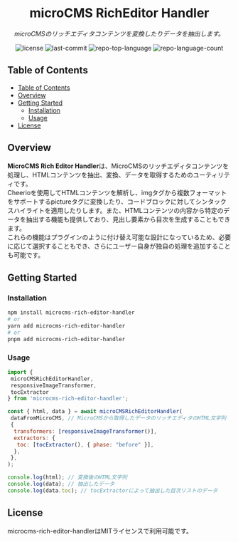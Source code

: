 
<p align="center"><h1 align="center">microCMS RichEditor Handler</h1></p>
<p align="center">
 <em>microCMSのリッチエディタコンテンツを変換したりデータを抽出します。</em>
</p>
<p align="center">
 <img src="https://img.shields.io/github/license/dc7290/microcms-rich-editor-handler?style=default&logo=opensourceinitiative&logoColor=white&color=0080ff" alt="license">
 <img src="https://img.shields.io/github/last-commit/dc7290/microcms-rich-editor-handler?style=default&logo=git&logoColor=white&color=0080ff" alt="last-commit">
 <img src="https://img.shields.io/github/languages/top/dc7290/microcms-rich-editor-handler?style=default&color=0080ff" alt="repo-top-language">
 <img src="https://img.shields.io/github/languages/count/dc7290/microcms-rich-editor-handler?style=default&color=0080ff" alt="repo-language-count">
</p>

## Table of Contents

- [Table of Contents](#table-of-contents)
- [Overview](#overview)
- [Getting Started](#getting-started)
  - [Installation](#installation)
  - [Usage](#usage)
- [License](#license)

## Overview

**MicroCMS Rich Editor Handler**は、MicroCMSのリッチエディタコンテンツを処理し、HTMLコンテンツを抽出、変換、データを取得するためのユーティリティです。  
Cheerioを使用してHTMLコンテンツを解析し、imgタグから複数フォーマットをサポートするpictureタグに変換したり、コードブロックに対してシンタックスハイライトを適用したりします。また、HTMLコンテンツの内容から特定のデータを抽出する機能も提供しており、見出し要素から目次を生成することもできます。  
これらの機能はプラグインのように付け替え可能な設計になっているため、必要に応じて選択することもでき、さらにユーザー自身が独自の処理を追加することも可能です。

## Getting Started

### Installation

```sh
npm install microcms-rich-editor-handler
# or
yarn add microcms-rich-editor-handler
# or
pnpm add microcms-rich-editor-handler
```

### Usage

```js
import {
 microCMSRichEditorHandler,
 responsiveImageTransformer,
 tocExtractor
} from 'microcms-rich-editor-handler';

const { html, data } = await microCMSRichEditorHandler(
 dataFromMicroCMS, // MicroCMSから取得したデータのリッチエディタのHTML文字列
 {
  transformers: [responsiveImageTransformer()],
  extractors: {
   toc: [tocExtractor(), { phase: "before" }],
  },
 },
);

console.log(html); // 変換後のHTML文字列
console.log(data); // 抽出したデータ
console.log(data.toc); // tocExtractorによって抽出した目次リストのデータ
```

## License

microcms-rich-editor-handlerはMITライセンスで利用可能です。
